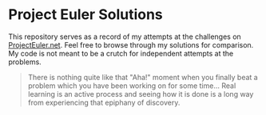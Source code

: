 # Project Euler Solutions

This repository serves as a record of my attempts at the challenges on [ProjectEuler.net](http://projecteuler.net/). Feel free to browse through my solutions for comparison. My code is not meant to be a crutch for independent attempts at the problems.

> There is nothing quite like that "Aha!" moment when you finally beat a problem which you have been working on for some time... Real learning is an active process and seeing how it is done is a long way from experiencing that epiphany of discovery.
